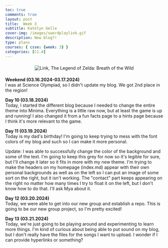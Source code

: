 ```yaml
---
toc: true
comments: true
layout: post
title:  Week 3
subtitle: Katelyn Gelle
cover-img: /images/swordplaylink.gif
description: New blog?!
type: plans
courses: { csse: {week: 3} }
categories: [C1.4]
---
```


<div style="text-align: center; margin-top: 20px; margin-bottom: 20px;">
  <img src="{{site.baseurl}}/images/anito/letsgogozelink.gif" alt="Link, The Legend of Zelda: Breath of the Wild" />
</div>  

**Weekend (03.16.2024-03.17.2024)**  
I was at Science Olympiad, so I didn't update my blog. We got 2nd place in the region!  

**Day 10 (03.18.2024)**  
Today, I started the different blog because I needed to change the entire theme into Minima. Everything is a little raw now, but at least the game is up and running! I also changed it from a fun facts page to a hints page because I think it's more relevant to the game.  

**Day 11 (03.19.2024)**  
Today is my dad's birthday! I'm going to keep trying to mess with the font colors of my blog and such so I can make it more personal.  

Update: I was able to successfully change the color of the background and some of the text. I'm going to keep this grey for now so it's legible for sure, but I'll change it later so it fits in more with my new theme. I'm trying to make the headers on my homepage (index.md) appear with their own personal backgrounds as well as on the left so I can put an image of some sort on the right, but it isn't working. The "contact" part keeps appearing on the right no matter how many times I try to float it on the left, but I don't know how to do that. I'll ask Mya about it.  

**Day 12 (03.20.2024)**  
Today, we were able to get into our new group and establish a repo. This is going to be our new group project, so I'm pretty excited!  

**Day 13 (03.21.2024)**  
Today, we're just going to be playing around and experimenting to learn more things. I'm kind of curious about being able to put sound on my blog, but I don't really have the files for the songs I want to upload. I wonder if I can provide hyperlinks or something?